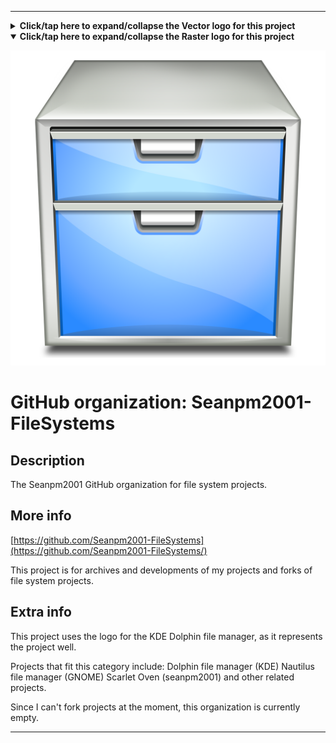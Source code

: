 
***

<details><summary><b lang="en">Click/tap here to expand/collapse the Vector logo for this project</b></summary>

![Dolphin-icon.svg failed to load. The file may be missing or corrupt. Check the file path for errors first.](/AdditionalInfo/2/Seanpm2001-FileSystems/Dolphin-icon.svg)

</details>

<details open><summary><b lang="en">Click/tap here to expand/collapse the Raster logo for this project</b></summary>

![Dolphin-icon_2048px.png failed to load. The file may be missing or corrupt. Check the file path for errors first.](/AdditionalInfo/2/Seanpm2001-FileSystems/Dolphin-icon_2048px.png)

</details>

# GitHub organization: Seanpm2001-FileSystems

## Description

The Seanpm2001 GitHub organization for file system projects.

## More info

[https://github.com/Seanpm2001-FileSystems](https://github.com/Seanpm2001-FileSystems/)

This project is for archives and developments of my projects and forks of file system projects.

## Extra info

This project uses the logo for the KDE Dolphin file manager, as it represents the project well.

Projects that fit this category include: Dolphin file manager (KDE) Nautilus file manager (GNOME) Scarlet Oven (seanpm2001) and other related projects.

Since I can't fork projects at the moment, this organization is currently empty.

<!-- The home repository for this project, lies at [seanpm2001/Seanpm2001-FileSystems](https://github.com/seanpm2001/Seanpm2001-FileSystems/) !-->

***

